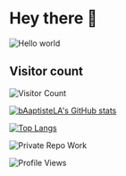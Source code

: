 


# Hey there 👋

![Hello world](https://raw.githubusercontent.com/bAaptisteLA/bAaptisteLA/main/banner.gif)

## Visitor count  
<img src="https://profile-counter.glitch.me/bAaptisteLA/count.svg" alt="Visitor Count" />






[![bAaptisteLA's GitHub stats](https://github-readme-stats.vercel.app/api?username=bAaptisteLA&show_icons=true&theme=tokyonight)](https://github.com/bAaptisteLA/github-readme-stats) 

[![Top Langs](https://github-readme-stats.vercel.app/api/top-langs/?username=bAaptisteLA&layout=compact&theme=tokyonight)](https://github.com/bAaptisteLA/github-readme-stats)

![Private Repo Work](https://img.shields.io/badge/Code-Private_Projects-important?style=for-the-badge&logo=github)

![Profile Views](https://komarev.com/ghpvc/?username=bAaptisteLA&color=blue)







